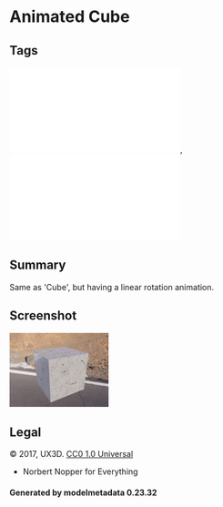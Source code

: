 # Animated Cube

## Tags

![core](../../Models-core.md), ![testing](../../Models-testing.md)

## Summary

Same as 'Cube', but having a linear rotation animation.

## Screenshot

![screenshot](screenshot/screenshot.gif)

## Legal

&copy; 2017, UX3D. [CC0 1.0 Universal](https://creativecommons.org/publicdomain/zero/1.0/legalcode)

 - Norbert Nopper for Everything

#### Generated by modelmetadata 0.23.32